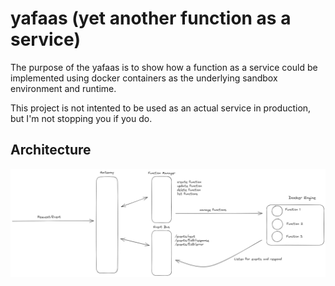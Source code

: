# yafaas (yet another function as a service)

The purpose of the yafaas is to show how a function as a service could be implemented using docker containers as the underlying sandbox environment and runtime.

This project is not intented to be used as an actual service in production, but I'm not stopping you if you do.

## Architecture

![Alt text](architecture.png)
